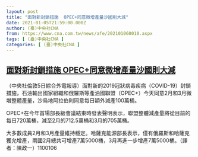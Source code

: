 ```yaml
---
layout: post
title: "面對新封鎖措施  OPEC+同意微增產量沙國則大減"
date: 2021-01-05T21:59:00.000Z
author: (臺)中央社CNA
from: https://www.cna.com.tw/news/afe/202101060010.aspx
tags: [ (臺)中央社CNA ]
categories: [ (臺)中央社CNA ]
---
```

<!--1609883940000-->
[面對新封鎖措施  OPEC+同意微增產量沙國則大減](https://www.cna.com.tw/news/afe/202101060010.aspx)
------

<div>
<div></div><div class="paragraph"><p>（中央社倫敦5日綜合外電報導）面對新的2019冠狀病毒疾病（COVID-19）封鎖措施，石油輸出國家組織和俄羅斯等產油國聯盟（OPEC+）今天同意2月和3月微增整體產量，沙烏地阿拉伯則同意每日額外減產100萬桶。</p><p>OPEC+在今年首場部長級會議結束時發表聲明表示，聯盟整體減產量將從目前的每日720萬桶，減至2月的712.5萬桶和3月的705萬桶。</p><p>大多數成員2月和3月產量維持穩定。哈薩克能源部長表示，僅有俄羅斯和哈薩克獲允增產，兩國2月總共可增產7萬5000桶，3月再進一步增產7萬5000桶。（譯者：陳政一）1100106</p></div>
</div>
